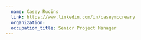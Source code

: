 ```yaml
---
  name: Casey Rucins
  link: https://www.linkedin.com/in/caseymccreary
  organization:
  occupation_title: Senior Project Manager
---
```

